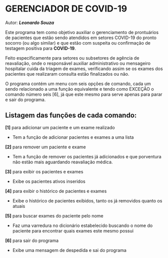 




# GERENCIADOR DE COVID-19
Autor: 
***Leonardo Souza***

Este programa tem como objetivo auxiliar o gerenciamento de prontuários de pacientes que estão sendo atendidos em setores COVID-19 do pronto socorro (ou algo similar) e que estão com suspeita ou confirmação de testagem positiva para **COVID-19**.

<p>Feito especificamente para setores ou subsetores de agência de reavaliação, onde o responsável auxiliar administrativo ou mensageiro hospitalar cuida da triagem de exames, verificando assim se os exames dos pacientes que realizaram consulta estão finalizados ou não.</p> 

<p>O programa contém um menu com seis opções de comando, cada um sendo relacionado a uma função equivalente e tendo como EXCEÇÃO o comando número seis [6], já que este mesmo para serve apenas para parar e sair do programa.</p> 

## Listagem das funções de cada comando:

**[1]** para adicionar um paciente e um exame realizado

- Tem a função de adicionar pacientes e exames a uma lista 

**[2]** para remover um paciente e exame

- Tem a função de remover os pacientes já adicionados e que porventura não estão mais aguardando reavaliação médica. 

**[3]** para exibir os pacientes e exames 

- Exibe os pacientes ativos inseridos

**[4]** para exibir o histórico de pacientes e exames

- Exibe o histórico de pacientes exibidos, tanto os já removidos quanto os atuais

**[5]** para buscar exames do paciente pelo nome

- Faz uma varredura no dicionário estabelecido buscando o nome do paciente para encontrar quais exames este mesmo possui

**[6]** para sair do programa

- Exibe uma mensagem de despedida e sai do programa
